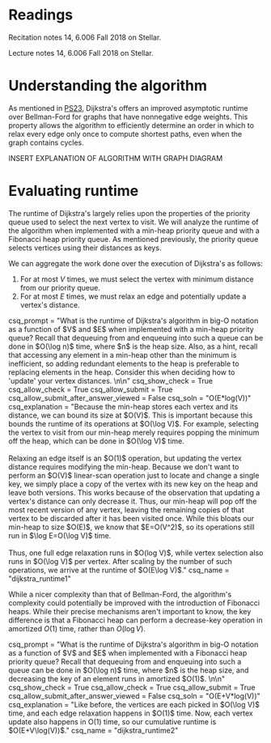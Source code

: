 # Readings 
Recitation notes 14, 6.006 Fall 2018 on Stellar.

Lecture notes 14, 6.006 Fall 2018 on Stellar.


# Understanding the algorithm

As mentioned in [PS23](https://s092.xvm.mit.edu/IAP19/PS/PS23), Dijkstra's offers an improved asymptotic runtime over Bellman-Ford for graphs that have nonnegative edge weights. This property allows the algorithm to efficiently determine an order in which to relax every edge only once to compute shortest paths, even when the graph contains cycles.


INSERT EXPLANATION OF ALGORITHM WITH GRAPH DIAGRAM


# Evaluating runtime

The runtime of Dijkstra's largely relies upon the properties of the priority queue used to select the next vertex to visit. We will analyze the runtime of the algorithm when implemented with a min-heap priority queue and with a Fibonacci heap priority queue. As mentioned previously, the priority queue selects vertices using their distances as keys.

We can aggregate the work done over the execution of Dijkstra's as follows:

1. For at most $V$ times, we must select the vertex with minimum distance from our priority queue.
2. For at most $E$ times, we must relax an edge and potentially update a vertex's distance.

<question expression>
csq_prompt = "What is the runtime of Dijkstra's algorithm in big-O notation as a function of $V$ and $E$ when implemented with a min-heap priority queue? Recall that dequeuing from and enqueuing into such a queue can be done in $O(\log n)$ time, where $n$ is the heap size. Also, as a hint, recall that accessing any element in a min-heap other than the minimum is inefficient, so adding redundant elements to the heap is preferable to replacing elements in the heap. Consider this when deciding how to 'update' your vertex distances.   \n\n"
csq_show_check = True
csq_allow_check = True
csq_allow_submit = True
csq_allow_submit_after_answer_viewed = False
csq_soln = "O(E*log(V))"
csq_explanation = "Because the min-heap stores each vertex and its distance, we can bound its size at $O(V)$. This is important because this bounds the runtime of its operations at $O(\log V)$. For example, selecting the vertex to visit from our min-heap merely requires popping the minimum off the heap, which can be done in $O(\log V)$ time.<br><br>Relaxing an edge itself is an $O(1)$ operation, but updating the vertex distance requires modifying the min-heap. Because we don't want to perform an $O(V)$ linear-scan operation just to locate and change a single key, we simply place a copy of the vertex with its new key on the heap and leave both versions. This works because of the observation that updating a vertex's distance can only decrease it. Thus, our min-heap will pop off the most recent version of any vertex, leaving the remaining copies of that vertex to be discarded after it has been visited once. While this bloats our min-heap to size $O(E)$, we know that $E=O(V^2)$, so its operations still run in $\log E=O(\log V)$ time.<br><br>Thus, one full edge relaxation runs in $O(log V)$, while vertex selection also runs in $O(\log V)$ per vertex. After scaling by the number of such operations, we arrive at the runtime of $O(E\log V)$."
csq_name = "dijkstra_runtime1"
</question>

While a nicer complexity than that of Bellman-Ford, the algorithm's complexity could potentially be improved with the introduction of Fibonacci heaps. While their precise mechanisms aren't important to know, the key difference is that a Fibonacci heap can perform a decrease-key operation in amortized $O(1)$ time, rather than $O(\log V)$.

<question expression>
csq_prompt = "What is the runtime of Dijkstra's algorithm in big-O notation as a function of $V$ and $E$ when implemented with a Fibonacci heap priority queue? Recall that dequeuing from and enqueuing into such a queue can be done in $O(\log n)$ time, where $n$ is the heap size, and decreasing the key of an element runs in amortized $O(1)$.   \n\n"
csq_show_check = True
csq_allow_check = True
csq_allow_submit = True
csq_allow_submit_after_answer_viewed = False
csq_soln = "O(E+V*log(V))"
csq_explanation = "Like before, the vertices are each picked in $O(\log V)$ time, and each edge relaxation happens in $O(1)$ time. Now, each vertex update also happens in O(1) time, so our cumulative runtime is $O(E+V\log(V))$."
csq_name = "dijkstra_runtime2"
</question>
